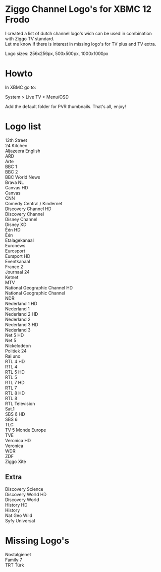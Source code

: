 Ziggo Channel Logo's for XBMC 12 Frodo
======================================
I created a list of dutch channel logo's wich can be used in combination with Ziggo TV standard.<br/>
Let me know if there is interest in missing logo's for TV plus and TV extra.

Logo sizes:
256x256px,
500x500px,
1000x1000px


Howto
=====
In XBMC go to:

  System > Live TV > Menu/OSD

Add the default folder for PVR thumbnails.
That's all, enjoy!


Logo list
=========
13th Street<br/>
24 Kitchen<br/>
Aljazeera English<br/>
ARD<br/>
Arte<br/>
BBC 1<br/>
BBC 2<br/>
BBC World News<br/>
Brava NL<br/>
Canvas HD<br/>
Canvas<br/>
CNN<br/>
Comedy Central / Kindernet<br/>
Discovery Channel HD<br/>
Discovery Channel<br/>
Disney Channel<br/>
Disney XD<br/>
Één HD<br/>
Één<br/>
Etalagekanaal<br/>
Euronews<br/>
Eurosport<br/>
Eursport HD<br/>
Eventkanaal<br/>
France 2<br/>
Journaal 24<br/>
Ketnet<br/>
MTV<br/>
National Geographic Channel HD<br/>
National Geographic Channel<br/>
NDR<br/>
Nederland 1 HD<br/>
Nederland 1<br/>
Nederland 2 HD<br/>
Nederland 2<br/>
Nederland 3 HD<br/>
Nederland 3<br/>
Net 5 HD<br/>
Net 5<br/>
Nickelodeon<br/>
Politiek 24<br/>
Rai uno<br/>
RTL 4 HD<br/>
RTL 4<br/>
RTL 5 HD<br/>
RTL 5<br/>
RTL 7 HD<br/>
RTL 7<br/>
RTL 8 HD<br/>
RTL 8<br/>
RTL Television<br/>
Sat.1<br/>
SBS 6 HD<br/>
SBS 6<br/>
TLC<br/>
TV 5 Monde Europe<br/>
TVE<br/>
Veronica HD<br/>
Veronica<br/>
WDR<br/>
ZDF<br/>
Ziggo Xite<br/>

Extra
-----
Discovery Science<br/>
Discovery World HD<br/>
Discovery World<br/>
History HD<br/>
History<br/>
Nat Geo Wild<br/>
Syfy Universal<br/>


Missing Logo's
==============
Nostalgienet<br/>
Family 7<br/>
TRT Türk<br/>
